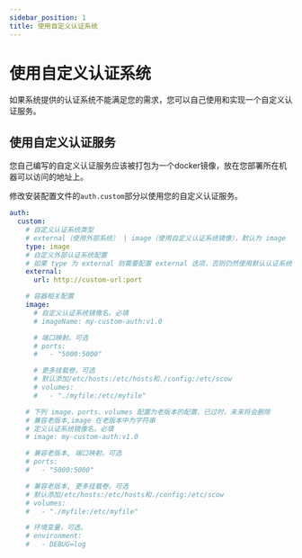 ```yaml
---
sidebar_position: 1
title: 使用自定义认证系统
---
```


# 使用自定义认证系统

如果系统提供的认证系统不能满足您的需求，您可以自己使用和实现一个自定义认证服务。

## 使用自定义认证服务

您自己编写的自定义认证服务应该被打包为一个docker镜像，放在您部署所在机器可以访问的地址上。

修改安装配置文件的`auth.custom`部分以使用您的自定义认证服务。

```yaml title="install.yaml"
auth:
  custom:
    # 自定义认证系统类型
    # external（使用外部系统） | image（使用自定义认证系统镜像），默认为 image
    type: image
    # 自定义外部认证系统配置
    # 如果 type 为 external 则需要配置 external 选项，否则仍然使用默认认证系统 URL
    external:
      url: http://custom-url:port

    # 容器相关配置
    image:
      # 自定义认证系统镜像名。必填
      # imageName: my-custom-auth:v1.0

      # 端口映射。可选
      # ports:
      #   - "5000:5000"

      # 更多挂载卷。可选
      # 默认添加/etc/hosts:/etc/hosts和./config:/etc/scow
      # volumes:
      #   - "./myfile:/etc/myfile"

    # 下列 image、ports、volumes 配置为老版本的配置，已过时，未来将会删除
    # 兼容老版本,image 在老版本中为字符串
    # 定义认证系统镜像名。必填
    # image: my-custom-auth:v1.0

    # 兼容老版本, 端口映射。可选
    # ports:
    #   - "5000:5000"

    # 兼容老版本, 更多挂载卷。可选
    # 默认添加/etc/hosts:/etc/hosts和./config:/etc/scow
    # volumes:
    #   - "./myfile:/etc/myfile"

    # 环境变量，可选。
    # environment:
    #   - DEBUG=log
```
